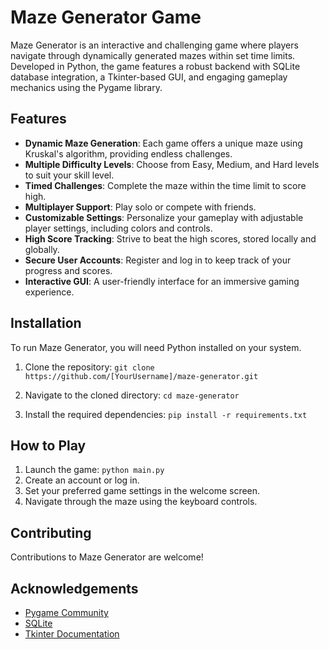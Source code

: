 # Maze Generator Game

Maze Generator is an interactive and challenging game where players navigate through dynamically generated mazes within set time limits. Developed in Python, the game features a robust backend with SQLite database integration, a Tkinter-based GUI, and engaging gameplay mechanics using the Pygame library.

## Features

- **Dynamic Maze Generation**: Each game offers a unique maze using Kruskal's algorithm, providing endless challenges.
- **Multiple Difficulty Levels**: Choose from Easy, Medium, and Hard levels to suit your skill level.
- **Timed Challenges**: Complete the maze within the time limit to score high.
- **Multiplayer Support**: Play solo or compete with friends.
- **Customizable Settings**: Personalize your gameplay with adjustable player settings, including colors and controls.
- **High Score Tracking**: Strive to beat the high scores, stored locally and globally.
- **Secure User Accounts**: Register and log in to keep track of your progress and scores.
- **Interactive GUI**: A user-friendly interface for an immersive gaming experience.

## Installation

To run Maze Generator, you will need Python installed on your system. 

1. Clone the repository:
```git clone https://github.com/[YourUsername]/maze-generator.git```

2. Navigate to the cloned directory:
```cd maze-generator```

3. Install the required dependencies:
```pip install -r requirements.txt```

## How to Play

1. Launch the game:
```python main.py```
2. Create an account or log in.
3. Set your preferred game settings in the welcome screen.
4. Navigate through the maze using the keyboard controls.

## Contributing

Contributions to Maze Generator are welcome!

## Acknowledgements

- [Pygame Community](https://www.pygame.org/contribute.html)
- [SQLite](https://www.sqlite.org/index.html)
- [Tkinter Documentation](https://docs.python.org/3/library/tkinter.html)
